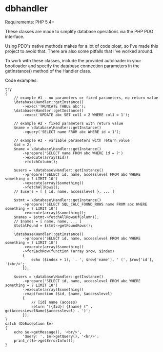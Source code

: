 # dbhandler

Requirements: PHP 5.4+

These classes are made to simplify database operations via the PHP PDO interface.

Using PDO's native methods makes for a lot of code bloat, so I've made this project
to avoid that. There are also some pitfalls that I've worked around.

To work with these classes, include the provided autoloader in your bootloader
and specify the database connection parameters in the getInstance() method
of the Handler class.

Code examples:

	try
	{
		// example #1 - no parameters or fixed parameters, no return value
		\database\Handler::getInstance()
			->exec('TRUNCATE TABLE abc');
		\database\Handler::getInstance()
			->exec('UPDATE abc SET col1 = 2 WHERE col1 = 1');
		
		// example #2 - fixed parameters with return value
		$name = \database\Handler::getInstance()
			->query('SELECT name FROM abc WHERE id = 1');
		
		// example #3 - variable parameters with return value
		$id = 2;
		$name = \database\Handler::getInstance()
			->prepare('SELECT name FROM abc WHERE id = ?')
			->execute(array($id))
			->fetchColumn();
		
		$users = \database\Handler::getInstance()
			->prepare('SELECT id, name, accesslevel FROM abc WHERE something = ? LIMIT 10')
			->execute(array($something))
			->fetchAllRows();
		// $users = [ { id, name, accesslevel }, ... ]
		
		$stmt = \database\Handler::getInstance()
			->prepare('SELECT SQL_CALC_FOUND_ROWS name FROM abc WHERE something = ? LIMIT 10')
			->execute(array($something));
		$names = $stmt->fetchAllRowsOfColumn();
		// $names = [ name, name, ... ]
		$totalFound = $stmt->getFoundRows();
		
		\database\Handler::getInstance()
			->prepare('SELECT id, name, accesslevel FROM abc WHERE something = ? LIMIT 10')
			->execute(array($something))
			->forEachRow(function (array $row, $index)
			{
				echo ($index + 1), '. ', $row['name'], ' (', $row['id'], ')<br/>';
			});
		
		$users = \database\Handler::getInstance()
			->prepare('SELECT id, name, accesslevel FROM abc WHERE something = ? LIMIT 10')
			->execute(array($something))
			->map(function ($id, $name, $accesslevel)
			{
				// [id] name (access)
				return "[{$id}] {$name} (" . getAccessLevelName($accesslevel) . ')';
			});
	}
	catch (DbException $e)
	{
		echo $e->getMessage(), '<br/>',
			'Query: ', $e->getQuery(), '<br/>';
		print_r($e->getErrorInfo());
	}
